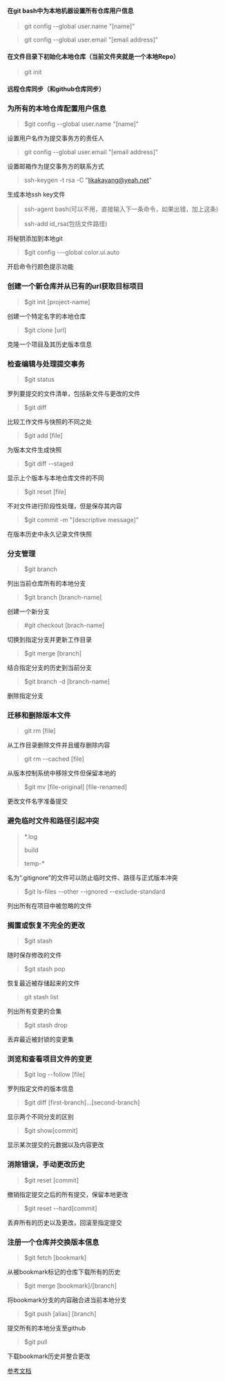 #### 在git bash中为本地机器设置所有仓库用户信息
>git config --global user.name "[name]"

>git config --global user.email "[email address]"

#### 在文件目录下初始化本地仓库（当前文件夹就是一个本地Repo）
>git init


#### 远程仓库同步（和github仓库同步）




### 为所有的本地仓库配置用户信息

> $git config --global user.name "[name]"

设置用户名作为提交事务方的责任人

> git config --global user.email "[email address]"

设置邮箱作为提交事务方的联系方式

> ssh-keygen -t rsa -C "likakayang@yeah.net"

生成本地ssh key文件

> ssh-agent bash(可以不用，直接输入下一条命令，如果出错，加上这条)
>
> ssh-add id_rsa(包括文件路径)

将秘钥添加到本地git

> $git config ---global color.ui.auto

开启命令行颜色提示功能

### 创建一个新仓库并从已有的url获取目标项目

> $git init [project-name]

创建一个特定名字的本地仓库

> $git clone [url]

克隆一个项目及其历史版本信息

### 检查编辑与处理提交事务

> $git status

罗列要提交的文件清单，包括新文件与更改的文件

> $git diff

比较工作文件与快照的不同之处

> $git add [file]

为版本文件生成快照

> $git diff --staged

显示上个版本与本地仓库文件的不同

> $git reset [file]

不对文件进行阶段性处理，但是保存其内容

> $git commit -m "[descriptive message]"

在版本历史中永久记录文件快照

###  分支管理

> $git branch

列出当前仓库所有的本地分支

> $git branch [branch-name]

创建一个新分支

> #git checkout [brach-name]

切换到指定分支并更新工作目录

> $git merge [branch]

结合指定分支的历史到当前分支

> $git branch -d [branch-name]

删除指定分支

### 迁移和删除版本文件

> git rm [file]

从工作目录删除文件并且缓存删除内容

> git rm --cached [file]

从版本控制系统中移除文件但保留本地的

> $git mv [file-original] [file-renamed]

更改文件名字准备提交

### 避免临时文件和路径引起冲突

> *.log
>
> build
>
> temp-*

名为“.gitignore”的文件可以防止临时文件、路径与正式版本冲突

> $git ls-files --other --ignored --exclude-standard

列出所有在项目中被忽略的文件

### 搁置或恢复不完全的更改

> $git stash

随时保存修改的文件

>$git stash pop

恢复最近被存储起来的文件

> git stash list

列出所有变更的合集

> $git stash drop

丢弃最近被封锁的变更集

### 浏览和查看项目文件的变更

> $git log --follow [file]

罗列指定文件的版本信息

> $git diff [first-branch]...[second-branch]

显示两个不同分支的区别

> $git show[commit]

显示某次提交的元数据以及内容更改

### 消除错误，手动更改历史

> $git reset [commit]

撤销指定提交之后的所有提交，保留本地更改

> $git reset --hard[commit]

丢弃所有的历史以及更改，回滚至指定提交

### 注册一个仓库并交换版本信息

> $git fetch [bookmark]

从被bookmark标记的仓库下载所有的历史

> $git merge [bookmark]/[branch]

将bookmark分支的内容融合进当前本地分支

> $git push [alias] [branch]

提交所有的本地分支至github

> $git pull

下载bookmark历史并整合更改

[参考文档](https://services.github.com/on-demand/downloads/github-git-cheat-sheet.pdf)